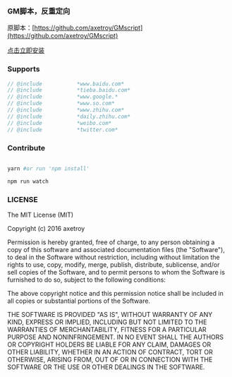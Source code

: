 ### GM脚本，反重定向

原脚本：[https://github.com/axetroy/GMscript](https://github.com/axetroy/GMscript)

[点击立即安装](https://github.com/axetroy/anti-redirect/raw/master/dist/anti-redirect.min.user.js)

### Supports

```javascript
// @include           *www.baidu.com*
// @include           *tieba.baidu.com*
// @include           *www.google.*
// @include           *www.so.com*
// @include           *www.zhihu.com*
// @include           *daily.zhihu.com*
// @include           *weibo.com*
// @include           *twitter.com*
```

### Contribute

```bash

yarn #or run 'npm install'

npm run watch
```

### LICENSE

The MIT License (MIT)

Copyright (c) 2016 axetroy

Permission is hereby granted, free of charge, to any person obtaining a copy
of this software and associated documentation files (the "Software"), to deal
in the Software without restriction, including without limitation the rights
to use, copy, modify, merge, publish, distribute, sublicense, and/or sell
copies of the Software, and to permit persons to whom the Software is
furnished to do so, subject to the following conditions:

The above copyright notice and this permission notice shall be included in all
copies or substantial portions of the Software.

THE SOFTWARE IS PROVIDED "AS IS", WITHOUT WARRANTY OF ANY KIND, EXPRESS OR
IMPLIED, INCLUDING BUT NOT LIMITED TO THE WARRANTIES OF MERCHANTABILITY,
FITNESS FOR A PARTICULAR PURPOSE AND NONINFRINGEMENT. IN NO EVENT SHALL THE
AUTHORS OR COPYRIGHT HOLDERS BE LIABLE FOR ANY CLAIM, DAMAGES OR OTHER
LIABILITY, WHETHER IN AN ACTION OF CONTRACT, TORT OR OTHERWISE, ARISING FROM,
OUT OF OR IN CONNECTION WITH THE SOFTWARE OR THE USE OR OTHER DEALINGS IN THE
SOFTWARE.
